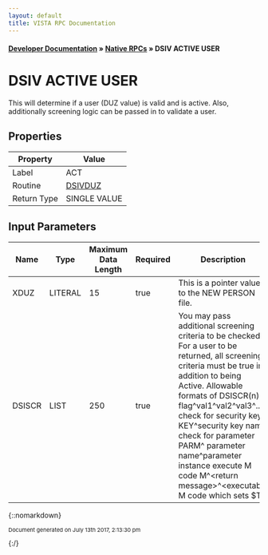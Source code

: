 ```yaml
---
layout: default
title: VISTA RPC Documentation
---
```


#### [Developer Documentation](../index) &#187; [Native RPCs](TableOfContents) &#187; DSIV ACTIVE USER<br/>
# DSIV ACTIVE USER

This will determine if a user (DUZ value) is valid and is active.  Also, additionally screening logic can be passed in to validate a user.

## Properties

Property | Value
--- | ---
Label | ACT
Routine | [DSIVDUZ](http://code.osehra.org/dox/Routine_DSIVDUZ_source.html)
Return Type | SINGLE VALUE


## Input Parameters

Name | Type | Maximum Data Length | Required | Description
--- | --- | --- | --- | ---
XDUZ | LITERAL | 15 | true | This is a pointer value to the NEW PERSON file.
DSISCR | LIST | 250 | true | You may pass additional screening criteria to be checked.  For a user to be returned, all screening criteria must be true in addition to being Active.  Allowable formats of DSISCR(n) &#x3D; flag^val1^val2^val3^..   check for security key    KEY^security key name   check for parameter       PARM^ parameter name^parameter instance   execute M code     M^&lt;return message&gt;^&lt;executable M code which sets $T&gt;



{::nomarkdown} <br/><p style="font-size: 11px">Document generated on July 13th 2017, 2:13:30 pm</p>{:/}